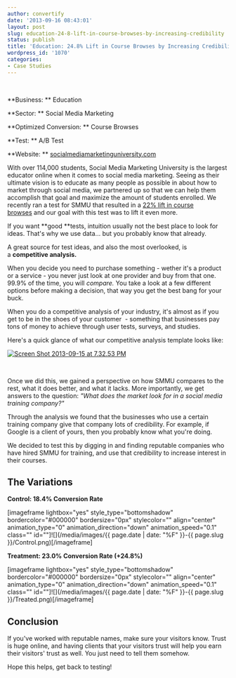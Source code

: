 ```yaml
---
author: convertify
date: '2013-09-16 08:43:01'
layout: post
slug: education-24-8-lift-in-course-browses-by-increasing-credibility
status: publish
title: 'Education: 24.8% Lift in Course Browses by Increasing Credibility'
wordpress_id: '1070'
categories:
- Case Studies
---
```


 

**Business: **
Education

**Sector: **
Social Media Marketing

**Optimized Conversion: **
Course Browses

**Test: **
A/B Test

**Website: **
[socialmediamarketinguniversity.com](http://socialmediamarketinguniversity.com)
 

With over 114,000 students, Social Media Marketing University is the largest educator online when it comes to social media marketing. Seeing as their ultimate vision is to educate as many people as possible in about how to market through social media, we partnered up so that we can help them accomplish that goal and maximize the amount of students enrolled. We recently ran a test for SMMU that resulted in a [22% lift in course browses](http://landersoptimized.com/case-studies/education-22-lift-in-course-browses-for-social-media-marketing-university/) and our goal with this test was to lift it even more.

If you want **good **tests, intuition usually not the best place to look for ideas. That's why we use data... but you probably know that already.

A great source for test ideas, and also the most overlooked, is a **competitive analysis.**

When you decide you need to purchase something - wether it's a product or a service - you never just look at one provider and buy from that one. 99.9% of the time, you will _compare._ You take a look at a few different options before making a decision, that way you get the best bang for your buck.

When you do a competitive analysis of your industry, it's almost as if you get to be in the shoes of your customer  - something that businesses pay tons of money to achieve through user tests, surveys, and studies.

Here's a quick glance of what our competitive analysis template looks like:

[![Screen Shot 2013-09-15 at 7.32.53 PM](http://convertify.wpengine.com/wp-content/uploads/2013/09/Screen-Shot-2013-09-15-at-7.32.53-PM-300x81.png)](http://convertify.wpengine.com/wp-content/uploads/2013/09/Screen-Shot-2013-09-15-at-7.32.53-PM.png)

 

Once we did this, we gained a perspective on how SMMU compares to the rest, what it does better, and what it lacks. More importantly, we get answers to the question: _"What does the market look for in a social media training company?"_

Through the analysis we found that the businesses who use a certain training company give that company lots of credibility. For example, if Google is a client of yours, then you probably know what you're doing.

We decided to test this by digging in and finding reputable companies who have hired SMMU for training, and use that credibility to increase interest in their courses.

## The Variations

**Control: 18.4% Conversion Rate**

[imageframe lightbox="yes" style_type="bottomshadow" bordercolor="#000000" bordersize="0px" stylecolor="" align="center" animation_type="0" animation_direction="down" animation_speed="0.1" class="" id=""]![](/media/images/{{ page.date | date: "%F" }}-{{ page.slug }}/Control.png)[/imageframe]

**Treatment: 23.0% Conversion Rate (+24.8%)**

[imageframe lightbox="yes" style_type="bottomshadow" bordercolor="#000000" bordersize="0px" stylecolor="" align="center" animation_type="0" animation_direction="down" animation_speed="0.1" class="" id=""]![](/media/images/{{ page.date | date: "%F" }}-{{ page.slug }}/Treated.png)[/imageframe]

## Conclusion

If you've worked with reputable names, make sure your visitors know. Trust is huge online, and having clients that your visitors trust will help you earn their visitors' trust as well. You just need to tell them somehow.

Hope this helps, get back to testing!
